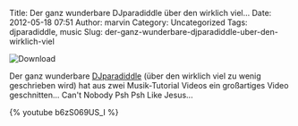 Title: Der ganz wunderbare DJparadiddle über den wirklich viel...
Date: 2012-05-18 07:51
Author: marvin
Category: Uncategorized
Tags: djparadiddle, music
Slug: der-ganz-wunderbare-djparadiddle-uber-den-wirklich-viel

![Download]({filename}/images/Download.png)

Der ganz wunderbare
[DJparadiddle](http://www.youtube.com/user/DJparadiddle) (über den
wirklich viel zu wenig geschrieben wird) hat aus zwei Musik-Tutorial
Videos ein großartiges Video geschnitten... Can't Nobody Psh Psh Like
Jesus...

{% youtube b6zS069US_I %}

